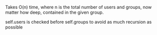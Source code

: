 Takes O(n) time, where n is the total number of users and groups, now matter how deep, contained in the given group.

self.users is checked before self.groups to avoid as much recursion as possible
